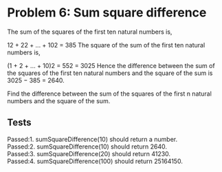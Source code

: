 # Problem 6: Sum square difference
The sum of the squares of the first ten natural numbers is,

12 + 22 + ... + 102 = 385
The square of the sum of the first ten natural numbers is,

(1 + 2 + ... + 10)2 = 552 = 3025
Hence the difference between the sum of the squares of the first ten natural numbers and the square of the sum is 3025 − 385 = 2640.

Find the difference between the sum of the squares of the first n natural numbers and the square of the sum.

## Tests
Passed:1. sumSquareDifference(10) should return a number.<br/>
Passed:2. sumSquareDifference(10) should return 2640.<br/>
Passed:3. sumSquareDifference(20) should return 41230.<br/>
Passed:4. sumSquareDifference(100) should return 25164150.